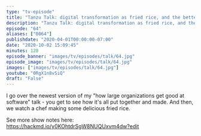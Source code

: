 ```yaml
---
type: "tv-episode"
title: "Tanzu Talk: digital transformation as fried rice, and the better software standard talk"
description: "Tanzu Talk: digital transformation as fried rice, and the better software standard talk"
episode: "64"
aliases: ["0064"]
publishdate: "2020-04-01T00:00:00-07:00"
date: "2020-10-02 15:09:45"
minutes: 120
episode_banner: "images/tv/episodes/talk/64.jpg"
episode_image: "images/tv/episodes/talk/64.jpg"
images: ["images/tv/episodes/talk/64.jpg"]
youtube: "0RgX1n8vSiQ"
draft: "False"
---
```


I go over the newest version of my "how large organizations get good at software" talk - you get to see how it's all put together and made. And then, we watch a chef making some delicious fried rice.

See more show notes here: https://hackmd.io/y0KOhtdrSgW8NUQUxvm4dw?edit